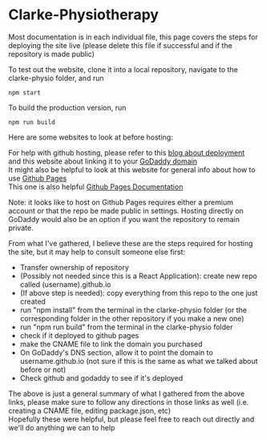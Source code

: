 # Clarke-Physiotherapy

Most documentation is in each individual file, this page covers the steps for deploying the site live (please delete this file if successful and if the repository is made public) <br>

To test out the website, clone it into a local repository, navigate to the clarke-physio folder, and run 
```
npm start
```

To build the production version, run 

```
npm run build
```

Here are some websites to look at before hosting:

For help with github hosting, please refer to this [blog about deployment](https://blog.logrocket.com/deploying-react-apps-github-pages/)<br>
and this website about linking it to your [GoDaddy domain](https://jinnabalu.medium.com/godaddy-domain-with-github-pages-62aed906d4ef)<br>
It might also be helpful to look at this website for general info about how to use [Github Pages](https://pages.github.com/)<br>
This one is also helpful [Github Pages Documentation](https://docs.github.com/en/pages/getting-started-with-github-pages/creating-a-github-pages-site#creating-your-site)<br>

Note: it looks like to host on Github Pages requires either a premium account or that the repo be made public in settings.
Hosting directly on GoDaddy would also be an option if you want the repository to remain private.

From what I've gathered, I believe these are the steps required for hosting the site, but it may help to consult someone else first: <br>
- Transfer ownership of repository
- (Possibly not needed since this is a React Application): create new repo called (username).github.io
- (If above step is needed): copy everything from this repo to the one just created
- run "npm install" from the terminal in the clarke-physio folder (or the corresponding folder in the other repository if you make a new one)
- run "npm run build" from the terminal in the clarke-physio folder
- check if it deployed to github pages
- make the CNAME file to link the domain you purchased
- On GoDaddy's DNS section, allow it to point the domain to username.github.io (not sure if this is the same as what we talked about before or not)
- Check github and godaddy to see if it's deployed

The above is just a general summary of what I gathered from the above links, please make sure to follow any directions in those links as well (i.e. creating a CNAME file, editing package.json, etc) <br>
Hopefully these were helpful, but please feel free to reach out directly and we'll do anything we can to help
